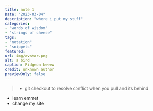 ```yaml
---
title: note 1
Date: "2023-03-04"
description: "where i put my stuff"
categories: 
- "words of wisdom"
- "strings of cheese"
tags:
- "notation"
- "snippets"
featured:
url: img/avatar.png
alt: a bird
caption: Pidgeon bweew
credit: unknown author
previewOnly: false
---
```


> - git checkout to resolve conflict when you pull and its behind
- learn emmet
- change my site
